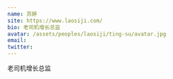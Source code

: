 ```yaml
---
name: 苏婷
site: https://www.laosiji.com/
bio: 老司机增长总监
avatar: /assets/peoples/laosiji/ting-su/avatar.jpg
email: 
twitter: 
---
```

老司机增长总监
